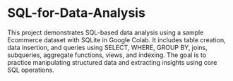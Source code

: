 # SQL-for-Data-Analysis
This project demonstrates SQL-based data analysis using a sample Ecommerce dataset with SQLite in Google Colab. It includes table creation, data insertion, and queries using SELECT, WHERE, GROUP BY, joins, subqueries, aggregate functions, views, and indexing. The goal is to practice manipulating structured data and extracting insights using core SQL operations.








